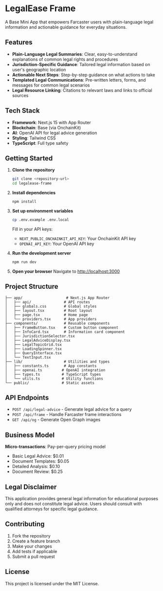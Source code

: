 # LegalEase Frame

A Base Mini App that empowers Farcaster users with plain-language legal information and actionable guidance for everyday situations.

## Features

- **Plain-Language Legal Summaries**: Clear, easy-to-understand explanations of common legal rights and procedures
- **Jurisdiction-Specific Guidance**: Tailored legal information based on user's geographic location
- **Actionable Next Steps**: Step-by-step guidance on what actions to take
- **Templated Legal Communications**: Pre-written letters, forms, and messages for common legal scenarios
- **Legal Resource Linking**: Citations to relevant laws and links to official sources

## Tech Stack

- **Framework**: Next.js 15 with App Router
- **Blockchain**: Base (via OnchainKit)
- **AI**: OpenAI API for legal advice generation
- **Styling**: Tailwind CSS
- **TypeScript**: Full type safety

## Getting Started

1. **Clone the repository**
   ```bash
   git clone <repository-url>
   cd legalease-frame
   ```

2. **Install dependencies**
   ```bash
   npm install
   ```

3. **Set up environment variables**
   ```bash
   cp .env.example .env.local
   ```
   
   Fill in your API keys:
   - `NEXT_PUBLIC_ONCHAINKIT_API_KEY`: Your OnchainKit API key
   - `OPENAI_API_KEY`: Your OpenAI API key

4. **Run the development server**
   ```bash
   npm run dev
   ```

5. **Open your browser**
   Navigate to [http://localhost:3000](http://localhost:3000)

## Project Structure

```
├── app/                    # Next.js App Router
│   ├── api/               # API routes
│   ├── globals.css        # Global styles
│   ├── layout.tsx         # Root layout
│   ├── page.tsx           # Home page
│   └── providers.tsx      # App providers
├── components/            # Reusable components
│   ├── FrameButton.tsx    # Custom button component
│   ├── InfoCard.tsx       # Information card component
│   ├── JurisdictionSelector.tsx
│   ├── LegalAdviceDisplay.tsx
│   ├── LegalTopicGrid.tsx
│   ├── LoadingSpinner.tsx
│   ├── QueryInterface.tsx
│   └── TextInput.tsx
├── lib/                   # Utilities and types
│   ├── constants.ts       # App constants
│   ├── openai.ts         # OpenAI integration
│   ├── types.ts          # TypeScript types
│   └── utils.ts          # Utility functions
└── public/               # Static assets
```

## API Endpoints

- `POST /api/legal-advice` - Generate legal advice for a query
- `POST /api/frame` - Handle Farcaster frame interactions
- `GET /api/og` - Generate Open Graph images

## Business Model

**Micro-transactions**: Pay-per-query pricing model
- Basic Legal Advice: $0.01
- Document Templates: $0.05
- Detailed Analysis: $0.10
- Document Review: $0.25

## Legal Disclaimer

This application provides general legal information for educational purposes only and does not constitute legal advice. Users should consult with qualified attorneys for specific legal guidance.

## Contributing

1. Fork the repository
2. Create a feature branch
3. Make your changes
4. Add tests if applicable
5. Submit a pull request

## License

This project is licensed under the MIT License.
